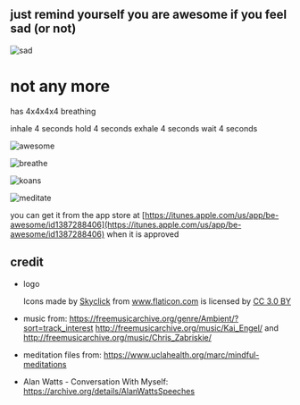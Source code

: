 ## just remind yourself you are awesome if you feel sad (or not)

![sad](./why.jpg)

# not any more

has 4x4x4x4 breathing

inhale 4 seconds
hold 4 seconds
exhale 4 seconds
wait 4 seconds

![awesome](./readme/awesome.png)

![breathe](./readme/breathe.png)

![koans](./readme/koans.png)

![meditate](./readme/meditate.png)

you can get it from the app store at [https://itunes.apple.com/us/app/be-awesome/id1387288406](https://itunes.apple.com/us/app/be-awesome/id1387288406) when it is approved



## credit

* logo <div>Icons made by <a href="https://www.flaticon.com/authors/skyclick" title="Skyclick">Skyclick</a> from <a href="https://www.flaticon.com/" title="Flaticon">www.flaticon.com</a> is licensed by <a href="http://creativecommons.org/licenses/by/3.0/" title="Creative Commons BY 3.0" target="_blank">CC 3.0 BY</a></div>

* music from: https://freemusicarchive.org/genre/Ambient/?sort=track_interest http://freemusicarchive.org/music/Kai_Engel/ and http://freemusicarchive.org/music/Chris_Zabriskie/
* meditation files from: https://www.uclahealth.org/marc/mindful-meditations
* Alan Watts - Conversation With Myself: https://archive.org/details/AlanWattsSpeeches
